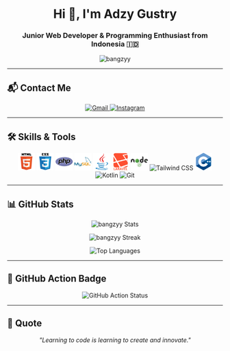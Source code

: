 <h1 align="center">Hi 👋, I'm Adzy Gustry</h1>
<h3 align="center">Junior Web Developer & Programming Enthusiast from Indonesia 🇮🇩</h3>

<p align="center">
  <img src="https://komarev.com/ghpvc/?username=bangzyy&label=Profile%20views&color=0e75b6&style=flat" alt="bangzyy" />
</p>

---

## 📬 Contact Me  
<p align="center">
  <a href="mailto:adzygustry2005@gmail.com">
    <img src="https://img.shields.io/badge/-Email-D14836?style=for-the-badge&logo=gmail&logoColor=white" alt="Gmail">
  </a>
  <a href="https://instagram.com/zavieraadd_zyy23" target="_blank">
    <img src="https://img.shields.io/badge/-Instagram-E4405F?style=for-the-badge&logo=instagram&logoColor=white" alt="Instagram">
  </a>
</p>

---

## 🛠️ Skills & Tools  
<p align="center">
  <img src="https://raw.githubusercontent.com/devicons/devicon/master/icons/html5/html5-original-wordmark.svg" alt="HTML5" width="40" height="40"/>
  <img src="https://raw.githubusercontent.com/devicons/devicon/master/icons/css3/css3-original-wordmark.svg" alt="CSS3" width="40" height="40"/>
  <img src="https://raw.githubusercontent.com/devicons/devicon/master/icons/php/php-original.svg" alt="PHP" width="40" height="40"/>
  <img src="https://raw.githubusercontent.com/devicons/devicon/master/icons/mysql/mysql-original-wordmark.svg" alt="MySQL" width="40" height="40"/>
  <img src="https://raw.githubusercontent.com/devicons/devicon/master/icons/java/java-original.svg" alt="Java" width="40" height="40"/>
  <img src="https://raw.githubusercontent.com/devicons/devicon/master/icons/laravel/laravel-plain-wordmark.svg" alt="Laravel" width="40" height="40"/>
  <img src="https://raw.githubusercontent.com/devicons/devicon/master/icons/nodejs/nodejs-original-wordmark.svg" alt="Node.js" width="40" height="40"/>
  <img src="https://www.vectorlogo.zone/logos/tailwindcss/tailwindcss-icon.svg" alt="Tailwind CSS" width="40" height="40"/>
  <img src="https://raw.githubusercontent.com/devicons/devicon/master/icons/cplusplus/cplusplus-original.svg" alt="C++" width="40" height="40"/>
  <img src="https://www.vectorlogo.zone/logos/kotlinlang/kotlinlang-icon.svg" alt="Kotlin" width="40" height="40"/>
  <img src="https://www.vectorlogo.zone/logos/git-scm/git-scm-icon.svg" alt="Git" width="40" height="40"/>
</p>

---

## 📊 GitHub Stats  

<p align="center">
  <img src="https://github-readme-stats.vercel.app/api?username=bangzyy&show_icons=true&theme=radical" alt="bangzyy Stats" />
</p>

<p align="center">
  <img src="https://github-readme-streak-stats.herokuapp.com/?user=bangzyy&theme=radical" alt="bangzyy Streak" />
</p>

<p align="center">
  <img src="https://github-readme-stats.vercel.app/api/top-langs/?username=bangzyy&layout=compact&theme=radical" alt="Top Languages" />
</p>

---

## 🚀 GitHub Action Badge  

<p align="center">
  <img src="https://github.com/bangzyy/bangzyy/actions/workflows/main.yml/badge.svg" alt="GitHub Action Status" />
</p>

---

## 📌 Quote  
<p align="center"><i>"Learning to code is learning to create and innovate."</i></p>
